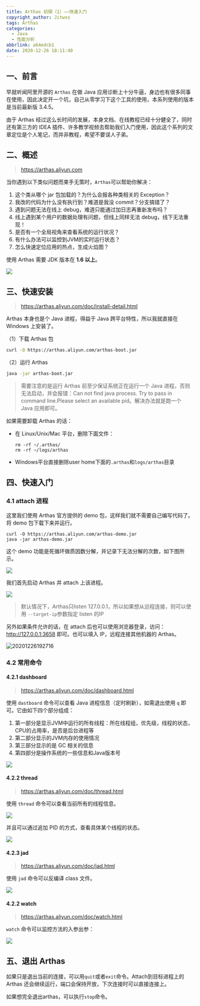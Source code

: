 ```yaml
---
title: Arthas 初探（1）——快速入门
copyright_author: Jitwxs
tags: Arthas
categories:
  - Java
  - 性能分析
abbrlink: a64edcb1
date: 2020-12-26 18:11:40
---
```


## 一、前言

早就听闻阿里开源的 `Arthas` 在做 Java 应用诊断上十分牛逼，身边也有很多同事在使用，因此决定开一个坑，自己从零学习下这个工具的使用，本系列使用的版本是当前最新版 3.4.5。

由于 Arthas 经过这么长时间的发展，本身文档、在线教程已经十分健全了，同时还有第三方的 IDEA 插件、许多教学视频去帮助我们入门使用，因此这个系列的文章定位是个人笔记，而并非教程，希望不要误人子弟。

## 二、概述

> https://arthas.aliyun.com

当你遇到以下类似问题而束手无策时，`Arthas`可以帮助你解决：

1. 这个类从哪个 jar 包加载的？为什么会报各种类相关的 Exception？
2. 我改的代码为什么没有执行到？难道是我没 commit？分支搞错了？
3. 遇到问题无法在线上 debug，难道只能通过加日志再重新发布吗？
4. 线上遇到某个用户的数据处理有问题，但线上同样无法 debug，线下无法重现！
5. 是否有一个全局视角来查看系统的运行状况？
6. 有什么办法可以监控到JVM的实时运行状态？
7. 怎么快速定位应用的热点，生成火焰图？

使用 Arthas 需要 JDK 版本在 **1.6 以上**。

![](https://cdn.jsdelivr.net/gh/jitwxs/cdn/blog/posts/202012/20201226184755.png)

## 三、快速安装

> https://arthas.aliyun.com/doc/install-detail.html

Arthas 本身也是个 Java 进程，得益于 Java 跨平台特性，所以我就直接在 Windows 上安装了。

（1）下载 Arthas 包

```bash
curl -O https://arthas.aliyun.com/arthas-boot.jar
```

（2）运行 Arthas

```bash
java -jar arthas-boot.jar
```

> 需要注意的是运行 Arthas 前至少保证系统正在运行一个 Java 进程，否则无法启动，并会报错：Can not find java process. Try to pass <pid> in command line.Please select an available pid。解决办法就是跑一个 Java 应用即可。

如果需要卸载 Arthas 的话：

- 在 Linux/Unix/Mac 平台，删除下面文件：

  ```shell
  rm -rf ~/.arthas/
  rm -rf ~/logs/arthas
  ```

- Windows平台直接删除user home下面的`.arthas`和`logs/arthas`目录

## 四、快速入门

### 4.1 attach 进程

这里我们使用 Arthas 官方提供的 demo 包，这样我们就不需要自己编写代码了。将 demo 包下载下来并运行。

```shell
curl -O https://arthas.aliyun.com/arthas-demo.jar
java -jar arthas-demo.jar
```

这个 demo 功能是死循环做质因数分解，并记录下无法分解的次数，如下图所示。

![](https://cdn.jsdelivr.net/gh/jitwxs/cdn/blog/posts/202012/20201226192147.png)

我们首先启动 Arthas 并 attach 上该进程。

![](https://cdn.jsdelivr.net/gh/jitwxs/cdn/blog/posts/202012/20201226192318.png)

> 默认情况下，Arthas只listen 127.0.0.1，所以如果想从远程连接，则可以使用 `--target-ip`参数指定 listen 的IP

另外如果条件允许的话，在 attach 后也可以使用浏览器登录，访问：http://127.0.0.1:3658 即可。也可以填入 IP，远程连接其他机器的 Arthas。

![20201226192716](https://cdn.jsdelivr.net/gh/jitwxs/cdn/blog/posts/202012/20201226192716.png)

### 4.2 常用命令

#### 4.2.1 dashboard

> https://arthas.aliyun.com/doc/dashboard.html

使用 `dastboard` 命令可以查看 Java 进程信息（定时刷新），如需退出使用 `q` 即可。它由如下四个部分组成：

1. 第一部分是显示JVM中运行的所有线程：所在线程组，优先级，线程的状态，CPU的占用率，是否是后台进程等
2. 第二部分显示的JVM内存的使用情况
3. 第三部分显示的是 GC 相关的信息
4. 第四部分是操作系统的一些信息和Java版本号

![](https://cdn.jsdelivr.net/gh/jitwxs/cdn/blog/posts/202012/20201226194318.png)

#### 4.2.2 thread

> https://arthas.aliyun.com/doc/thread.html

使用 `thread` 命令可以查看当前所有的线程信息。

![](https://cdn.jsdelivr.net/gh/jitwxs/cdn/blog/posts/202012/20201226194023.png)

并且可以通过追加 PID 的方式，查看具体某个线程的状态。

![](https://cdn.jsdelivr.net/gh/jitwxs/cdn/blog/posts/202012/20201226194126.png)

#### 4.2.3 jad

> https://arthas.aliyun.com/doc/jad.html

使用 `jad` 命令可以反编译 class 文件。

![](https://cdn.jsdelivr.net/gh/jitwxs/cdn/blog/posts/202012/20201226194833.png)

#### 4.2.2 watch

> https://arthas.aliyun.com/doc/watch.html

`watch` 命令可以监控方法的入参出参：

![](https://cdn.jsdelivr.net/gh/jitwxs/cdn/blog/posts/202012/20201226195701.png)

## 五、退出 Arthas

如果只是退出当前的连接，可以用`quit`或者`exit`命令。Attach到目标进程上的 Arthas 还会继续运行，端口会保持开放，下次连接时可以直接连接上。

如果想完全退出arthas，可以执行`stop`命令。
